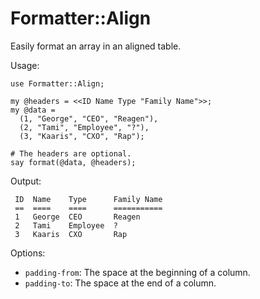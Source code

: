 Formatter::Align
===============


Easily format an array in an aligned table.


Usage:

```perl6
use Formatter::Align;

my @headers = <<ID Name Type "Family Name">>;
my @data =
  (1, "George", "CEO", "Reagen"),
  (2, "Tami", "Employee", "?"),
  (3, "Kaaris", "CXO", "Rap");

# The headers are optional.
say format(@data, @headers);
```

Output:

```
 ID  Name    Type      Family Name 
 ==  ====    ====      =========== 
 1   George  CEO       Reagen      
 2   Tami    Employee  ?           
 3   Kaaris  CXO       Rap         
```

Options:

- `padding-from`: The space at the beginning of a column.
- `padding-to`: The space at the end of a column.
